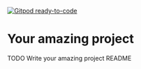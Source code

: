 [![Gitpod ready-to-code](https://img.shields.io/badge/Gitpod-ready--to--code-blue?logo=gitpod)](https://gitpod.io/#https://github.com/TheWizardTower/succinct-scala)

# Your amazing project

TODO Write your amazing project README
